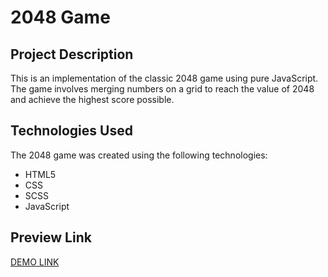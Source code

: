 # 2048 Game

## Project Description
This is an implementation of the classic 2048 game using pure JavaScript. The game involves merging numbers on a grid to reach the value of 2048 and achieve the highest score possible.

## Technologies Used
The 2048 game was created using the following technologies:
- HTML5
- CSS
- SCSS
- JavaScript

## Preview Link
[DEMO LINK](https://izzetyusufov.github.io/js_2048_game/)
